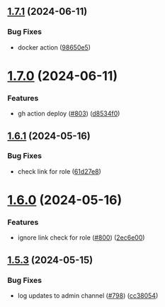 ## [1.7.1](https://github.com/EddieHubCommunity/EddieBot/compare/v1.7.0...v1.7.1) (2024-06-11)


### Bug Fixes

* docker action ([98650e5](https://github.com/EddieHubCommunity/EddieBot/commit/98650e527ab3d9837c9a6a9016a66dbe79fe3e43))



# [1.7.0](https://github.com/EddieHubCommunity/EddieBot/compare/v1.6.1...v1.7.0) (2024-06-11)


### Features

* gh action deploy ([#803](https://github.com/EddieHubCommunity/EddieBot/issues/803)) ([d8534f0](https://github.com/EddieHubCommunity/EddieBot/commit/d8534f0e6c5008aef2775ad9a8cb047ee7024b9f))



## [1.6.1](https://github.com/EddieHubCommunity/EddieBot/compare/v1.6.0...v1.6.1) (2024-05-16)


### Bug Fixes

* check link for role ([61d27e8](https://github.com/EddieHubCommunity/EddieBot/commit/61d27e8b7a002c3f60e4cd93e9a0fcbb43f9bed5))



# [1.6.0](https://github.com/EddieHubCommunity/EddieBot/compare/v1.5.3...v1.6.0) (2024-05-16)


### Features

* ignore link check for role ([#800](https://github.com/EddieHubCommunity/EddieBot/issues/800)) ([2ec6e00](https://github.com/EddieHubCommunity/EddieBot/commit/2ec6e002fec0c7ef5cacec0374ef8f9dea3c8124))



## [1.5.3](https://github.com/EddieHubCommunity/EddieBot/compare/v1.5.2...v1.5.3) (2024-05-15)


### Bug Fixes

* log updates to admin channel ([#798](https://github.com/EddieHubCommunity/EddieBot/issues/798)) ([cc38054](https://github.com/EddieHubCommunity/EddieBot/commit/cc380546adb54299945fa2e6541478a773442270))



